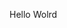 Hello Wolrd






























































































































































































































































































































































































































































































































